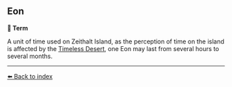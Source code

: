 ## Eon

**📑 Term**

A unit of time used on Zeithalt Island, as the perception of time on the island is affected by the [Timeless Desert](/timeless_desert.html), one Eon may last from several hours to several months.


----------
[⬅️ Back to index](/index.md#8730_s)
